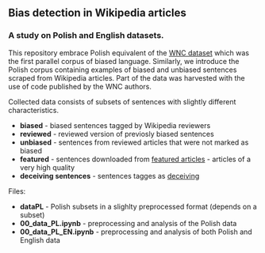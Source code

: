 
## Bias detection in Wikipedia articles
### A study on Polish and English datasets.

This repository embrace Polish equivalent of the [WNC dataset](https://github.com/rpryzant/neutralizing-bias) which was the first parallel corpus of biased language. 
Similarly, we introduce the Polish corpus containing examples of biased and unbiased sentences scraped from Wikipedia articles. 
Part of the data was harvested with the use of code published by the WNC authors.

Collected data consists of subsets of sentences with slightly different characteristics.
- **biased** - biased sentences tagged by Wikipedia reviewers
- **reviewed** - reviewed version of previosly biased sentences
- **unbiased** - sentences from reviewed articles that were not marked as biased
- **featured** - sentences downloaded from [featured articles](https://pl.wikipedia.org/wiki/Wikipedia:Artyku%C5%82y_na_Medal) - articles of a very high quality
- **deceiving sentences** - sentences tagges as [deceiving](https://pl.wikipedia.org/wiki/Kategoria:Artyku%C5%82y_z_wyra%C5%BCeniami_zwodniczymi)

Files:
- **dataPL** - Polish subsets in a slighlty preprocessed format (depends on a subset)
- **00_data_PL.ipynb** - preprocessing and analysis of the Polish data
- **00_data_PL_EN.ipynb** - preprocessing and analysis of both Polish and English data

